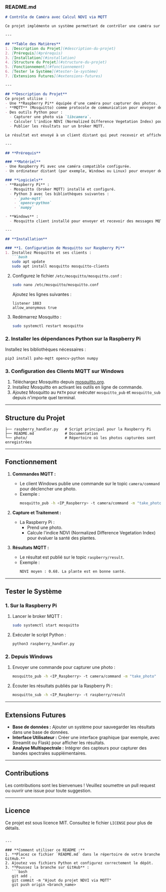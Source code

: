 ### **README.md**

```markdown
# Contrôle de Caméra avec Calcul NDVI via MQTT

Ce projet implémente un système permettant de contrôler une caméra sur une Raspberry Pi via MQTT, de capturer une photo, de calculer l'indice NDVI, et d'envoyer automatiquement le résultat à un client distant (par exemple, une machine Windows).

---

## **Table des Matières**
1. [Description du Projet](#description-du-projet)
2. [Prérequis](#prérequis)
3. [Installation](#installation)
4. [Structure du Projet](#structure-du-projet)
5. [Fonctionnement](#fonctionnement)
6. [Tester le Système](#tester-le-système)
7. [Extensions Futures](#extensions-futures)

---

## **Description du Projet**
Ce projet utilise :
- Une **Raspberry Pi** équipée d'une caméra pour capturer des photos.
- **MQTT** (Mosquitto) comme protocole de communication pour envoyer des commandes et recevoir des résultats.
- Des outils Python pour :
  - Capturer une photo via `libcamera`.
  - Calculer l'indice NDVI (Normalized Difference Vegetation Index) pour analyser la santé des plantes.
  - Publier les résultats sur un broker MQTT.

Le résultat est envoyé à un client distant qui peut recevoir et afficher les données de manière automatique.

---

## **Prérequis**

### **Matériel**
- Une Raspberry Pi avec une caméra compatible configurée.
- Un ordinateur distant (par exemple, Windows ou Linux) pour envoyer des commandes et recevoir les résultats.

### **Logiciels**
- **Raspberry Pi** :
  - Mosquitto (broker MQTT) installé et configuré.
  - Python 3 avec les bibliothèques suivantes :
    - `paho-mqtt`
    - `opencv-python`
    - `numpy`

- **Windows** :
  - Mosquitto client installé pour envoyer et recevoir des messages MQTT.

---

## **Installation**

### **1. Configuration de Mosquitto sur Raspberry Pi**
1. Installez Mosquitto et ses clients :
   ```bash
   sudo apt update
   sudo apt install mosquitto mosquitto-clients
   ```
2. Configurez le fichier `/etc/mosquitto/mosquitto.conf` :
   ```bash
   sudo nano /etc/mosquitto/mosquitto.conf
   ```
   Ajoutez les lignes suivantes :
   ```
   listener 1883
   allow_anonymous true
   ```
3. Redémarrez Mosquitto :
   ```bash
   sudo systemctl restart mosquitto
   ```

### **2. Installer les dépendances Python sur la Raspberry Pi**
Installez les bibliothèques nécessaires :
```bash
pip3 install paho-mqtt opencv-python numpy
```

### **3. Configuration des Clients MQTT sur Windows**
1. Téléchargez Mosquitto depuis [mosquitto.org](https://mosquitto.org/download/).
2. Installez Mosquitto en activant les outils en ligne de commande.
3. Ajoutez Mosquitto au `PATH` pour exécuter `mosquitto_pub` et `mosquitto_sub` depuis n'importe quel terminal.

---

## **Structure du Projet**

```
├── raspberry_handler.py   # Script principal pour la Raspberry Pi
├── README.md              # Documentation
└── photo/                 # Répertoire où les photos capturées sont enregistrées
```

---

## **Fonctionnement**

1. **Commandes MQTT :**
   - Le client Windows publie une commande sur le topic `camera/command` pour déclencher une photo.
   - Exemple :
     ```bash
     mosquitto_pub -h <IP_Raspberry> -t camera/command -m "take_photo"
     ```

2. **Capture et Traitement :**
   - La Raspberry Pi :
     - Prend une photo.
     - Calcule l'indice NDVI (Normalized Difference Vegetation Index) pour évaluer la santé des plantes.

3. **Résultats MQTT :**
   - Le résultat est publié sur le topic `raspberry/result`.
   - Exemple :
     ```bash
     NDVI moyen : 0.68. La plante est en bonne santé.
     ```

---

## **Tester le Système**

### **1. Sur la Raspberry Pi**
1. Lancer le broker MQTT :
   ```bash
   sudo systemctl start mosquitto
   ```
2. Exécuter le script Python :
   ```bash
   python3 raspberry_handler.py
   ```

### **2. Depuis Windows**
1. Envoyer une commande pour capturer une photo :
   ```bash
   mosquitto_pub -h <IP_Raspberry> -t camera/command -m "take_photo"
   ```
2. Écouter les résultats publiés par la Raspberry Pi :
   ```bash
   mosquitto_sub -h <IP_Raspberry> -t raspberry/result
   ```

---

## **Extensions Futures**
- **Base de données :** Ajouter un système pour sauvegarder les résultats dans une base de données.
- **Interface Utilisateur :** Créer une interface graphique (par exemple, avec Streamlit ou Flask) pour afficher les résultats.
- **Analyse Multispectrale :** Intégrer des capteurs pour capturer des bandes spectrales supplémentaires.

---

## **Contributions**
Les contributions sont les bienvenues ! Veuillez soumettre un pull request ou ouvrir une issue pour toute suggestion.

---

## **Licence**
Ce projet est sous licence MIT. Consultez le fichier `LICENSE` pour plus de détails.
```

---

### **Comment utiliser ce README :**
1. **Placez ce fichier `README.md` dans le répertoire de votre branche GitHub.**
2. Ajoutez vos fichiers Python et configurez correctement le dépôt.
3. **Poussez la branche sur GitHub** :
   ```bash
   git add .
   git commit -m "Ajout du projet NDVI via MQTT"
   git push origin <branch_name>
   ```


